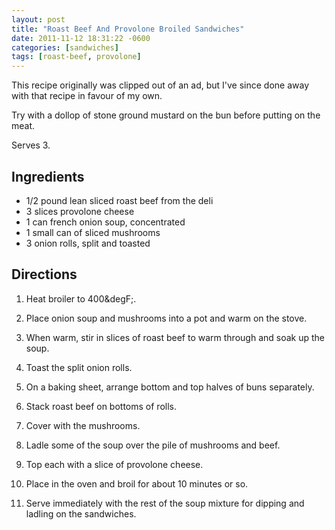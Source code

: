 ```yaml
---
layout: post
title: "Roast Beef And Provolone Broiled Sandwiches"
date: 2011-11-12 18:31:22 -0600
categories: [sandwiches]
tags: [roast-beef, provolone]
---
```


This recipe originally was clipped out of an ad, but I've since done
away with that recipe in favour of my own.

Try with a dollop of stone ground mustard on the bun before putting on the meat.


Serves 3.


## Ingredients
* 1/2 pound lean sliced roast beef from the deli
* 3 slices provolone cheese
* 1 can french onion soup, concentrated
* 1 small can of sliced mushrooms
* 3 onion rolls, split and toasted


## Directions

1.  Heat broiler to 400&degF;.

1.  Place onion soup and mushrooms into a pot and warm on the stove.

1.  When warm, stir in slices of roast beef to warm through and soak up the soup.

1.  Toast the split onion rolls.

1.  On a baking sheet, arrange bottom and top halves of buns separately.

1.  Stack roast beef on bottoms of rolls.

1.  Cover with the mushrooms.

1.  Ladle some of the soup over the pile of mushrooms and beef.

1.  Top each with a slice of provolone cheese.

1.  Place in the oven and broil for about 10 minutes or so.

1.  Serve immediately with the rest of the soup mixture for dipping and ladling on the sandwiches.



